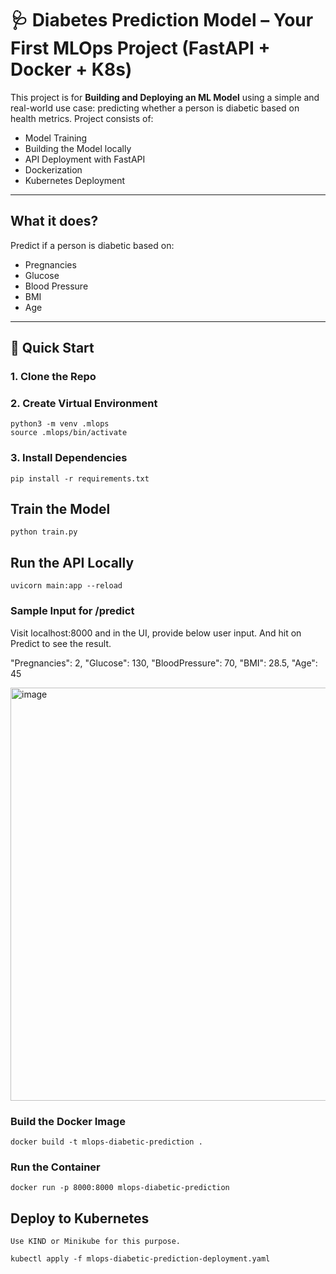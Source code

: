 # 🩺 Diabetes Prediction Model – Your First MLOps Project (FastAPI + Docker + K8s)

This project is for  **Building and Deploying an ML Model** using a simple and real-world use case: predicting whether a person is diabetic based on health metrics.
Project consists of:

- Model Training
- Building the Model locally
- API Deployment with FastAPI
- Dockerization
- Kubernetes Deployment

---

## What it does?

Predict if a person is diabetic based on:
- Pregnancies
- Glucose
- Blood Pressure
- BMI
- Age

---

## 🚀 Quick Start

### 1. Clone the Repo

### 2. Create Virtual Environment

```
python3 -m venv .mlops
source .mlops/bin/activate
```

### 3. Install Dependencies

```
pip install -r requirements.txt
```

## Train the Model

```
python train.py
```

## Run the API Locally

```
uvicorn main:app --reload
```

### Sample Input for /predict

Visit localhost:8000 and in the UI, provide below user input. And hit on Predict to see the result.

  "Pregnancies": 2,
  "Glucose": 130,
  "BloodPressure": 70,
  "BMI": 28.5,
  "Age": 45

<img width="1221" height="661" alt="image" src="https://github.com/user-attachments/assets/e7bcd525-a7e2-4ffc-9b18-8021f32e0979" />

### Build the Docker Image

```
docker build -t mlops-diabetic-prediction .
```

### Run the Container

```
docker run -p 8000:8000 mlops-diabetic-prediction
```

## Deploy to Kubernetes

```
Use KIND or Minikube for this purpose.

kubectl apply -f mlops-diabetic-prediction-deployment.yaml
```

